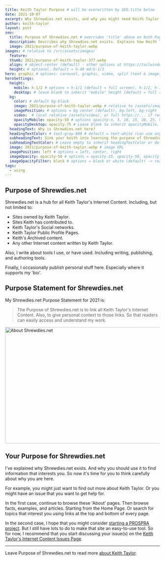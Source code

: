 ```yaml
---
title: Keith Taylor Purpose # will be overwritten by SEO.title below
date: 2021-10-07
excerpt: Why Shrewdies.net exists, and why you might need Keith Taylor to help you find the most helpful Internet content.
author: keith-taylor
layout: post
seo:
  title: Purpose of Shrewdies.net # overrides 'title' above on both Page and META
  description: Describes why Shrewdies.net exists. Explains how Keith Taylor can help you find relevant Internet content. 
  image: 2021/purpose-of-keith-taylor.webp
images: # relative to /src/assets/images/
  feature:
  thumb: 2021/purpose-of-keith-taylor-377.webp
  align: # object-center (default) - other options at https://tailwindcss.com/docs/object-position
  height: # optional. Default = h-48 md:h-1/3
hero: graphic # options: carousel, graphic, video, split (text & image)
heroSettings:
  height:
    mobile: h-1/2 # options = h-1/1 (default = full screen), h-1/2, h-1/3, h-3/4, h-9/10, h-48 (12rem, 192px), h-56 (14rem, 224px), h-64 (16rem, 256px)
    desktop: # leave blank to inherit "mobile" height (default = full screen)
  bg:
    color: # default bg-black
    image: 2021/purpose-of-keith-taylor.webp # relative to /assets/images/
    imagePosition: # options = bg-center (default), bg-left, bg-right
    video:  # local relative /assets/video/, or full https://... if remote?
    opacityMobile: opacity-50 # options opacity-n, 5, 10, 15, 20, 25, 50, 75, 100 (default)
    opacityDesktop: opacity-75 # Leave blank to inherit opacityMobile, use same options as opacityMobile
  headingText: Why is Shrewdies.net here?
  headingTextColor: # text-gray-800 # default = text-white (can use any TailwindCSS text-[color]-[xxx])
  subheadingText: Sink your keith into learning the purpose of Shrewdies.net.
  subheadingTextColor: # Leave empty to inherit headingTextColor or default (text-white) or use any text-[color]-[xxx]
  image: 2021/purpose-of-keith-taylor.webp # image URL
  imagePosition: left # options = left, center, right
  imageOpacity: opacity-50 # options = opacity-25, opacity-50, opacity-75, opacity-100 (default)
  imageOpacityFilter: black # options = black or white (default) -> really depends on your background image
tags:
  - using
---
```

<h2 id="intro">Purpose of Shrewdies.net</h2>

Shrewdies.net is a hub for all Keith Taylor's Internet Content. Including, but not limited to:

- Sites owned by Keith Taylor.
- Sites Keith has contributed to.
- Keith Taylor's Social networks.
- Keith Taylor Public Profile Pages.
- Keith's Archived content.
- Any other Internet content written by Keith Taylor.

Also, I write about tools I use, or have used. Including writing, publishing, and authoring tools.

Finally, I occasionally publish personal stuff here. Especially where it supports my 'bio'.

<h2 id="statement">Purpose Statement for Shrewdies.net</h2>

My Shrewdies.net Purpose Statement for 2021 is:
<blockquote>The Purpose of Shrewdies.net is to link all Keith Taylor's Internet Content. Also, to give personal context to those links. So that readers can easily access and understand my work.</blockquote>
<img src="/assets/images/2021/purpose-of-keith-taylor.webp" alt="About Shrewdies.net" width="610" height="377">
<h2 id="next">Your Purpose for Shrewdies.net</h2>

I've explained why Shrewdies.net exists. And why you should use it to find information that interests you. So now it's time for you to think carefully about why you are here.

For example, you might just want to find out more about Keith Taylor. Or you might have an issue that you want to get help for.

In the first case, continue to browse these 'About' pages. Then browse facts, examples, and articles. Starting from the Home Page. Or search for topics that interest you using links at the top and bottom of every page.

In the second case, I hope that you might consider <a href="https://prospra.com/">starting a PROSPRA project</a>. But I still have lots to do to make that site an easy-to-use tool. So for now, I recommend that you start discussing your issue(s) on the <a href="https://github.com/kct2020/keith-taylor-11ta/issues">Keith Taylor's Internet Content Issues Page</a>.

<hr />

Leave Purpose of Shrewdies.net to read more <a href="/about-keith-taylor">about Keith Taylor</a>.